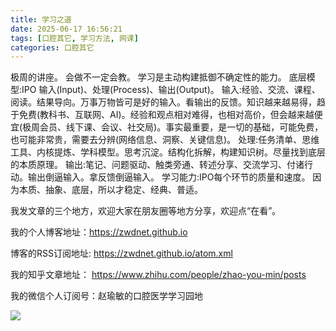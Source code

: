 ```yaml
---
title: 学习之道
date: 2025-06-17 16:56:21
tags: [口腔其它, 学习方法, 网课]
categories: 口腔其它
---
```

极周的讲座。
会做不一定会教。
学习是主动构建抵御不确定性的能力。
底层模型:IPO
输入(Input)、处理(Process)、输出(Output)。
输入:经验、交流、课程、阅读。结果导向。万事万物皆可是好的输入。看输出的反馈。知识越来越易得，趋于免费(教科书、互联网、AI)。经验和观点相对难得，也相对高价，但会越来越便宜(极周会员、线下课、会议、社交局)。事实最重要，是一切的基础，可能免费，也可能非常贵，需要去分辨(网络信息、洞察、关键信息)。
处理:任务清单、思维工具、内核提炼、学科模型。思考沉淀。结构化拆解，构建知识树。尽量找到底层的本质原理。
输出:笔记、问题驱动、触类旁通、转述分享、交流学习、付诸行动。输出倒逼输入。拿反馈倒逼输入。
学习能力:IPO每个环节的质量和速度。
因为本质、抽象、底层，所以才稳定、经典、普适。




我发文章的三个地方，欢迎大家在朋友圈等地方分享，欢迎点“在看”。

我的个人博客地址：https://zwdnet.github.io

博客的RSS订阅地址: https://zwdnet.github.io/atom.xml

我的知乎文章地址： https://www.zhihu.com/people/zhao-you-min/posts

我的微信个人订阅号：赵瑜敏的口腔医学学习园地

![](https://zymblog-1258069789.cos.ap-chengdu.myqcloud.com/other/wx.jpg)

